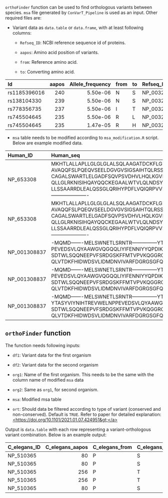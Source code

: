 `orthoFinder` function can be used to find orthologous variants between
species. `msa` file generated by `ConVarT_Pipeline` is used as an input.
Other required files are:

-   Variant data as `data.table` or `data.frame`, with at least
    following columns:

    -   `Refseq_ID`: NCBI reference sequence id of proteins.

    -   `aapos`: Amino acid position of variants.

    -   `from`: Reference amino acid.

    -   `to`: Converting amino acid.

| Id           | aapos | Allele_frequency | from | to  | Refseq_ID | Gene_name | type    | Phenotype | Source |
|:-------------|------:|-----------------:|:-----|:----|:----------|:----------|:--------|:----------|:-------|
| rs1185396016 |   240 |         5.50e-06 | N    | S   | NP_003261 | TSPAN6    | unknown | Unknown   | gnomAD |
| rs138104330  |   239 |         5.50e-06 | N    | S   | NP_003261 | TSPAN6    | unknown | Unknown   | gnomAD |
| rs778356735  |   237 |         5.50e-06 | I    | T   | NP_003261 | TSPAN6    | unknown | Unknown   | gnomAD |
| rs745504645  |   235 |         5.50e-06 | R    | L   | NP_003261 | TSPAN6    | unknown | Unknown   | gnomAD |
| rs745504645  |   235 |         1.47e-05 | R    | H   | NP_003261 | TSPAN6    | unknown | Unknown   | gnomAD |

-   `msa` table needs to be modified according to `msa_modification.R`
    script. Below are example modified data.

| Human_ID     | Human_seq                                                                                                                                                                                                                                                                                                                                                                                                                                                                                                                                                                                                                                                                                                                                                                                                                                                                              | Mouse_ID     | Mouse_seq                                                                                                                                                                                                                                                                                                                                                                                                                                                                                                                                                                                                                                                                                                                                                                                                                                                                              | C_elegans_ID | C_elegans_seq                                                                                                                                                                                                                                                                                                                                                                                                                                                                                                                                                                                                                                                                                                                                                                                                                                                                                           | index |
|:-------------|:---------------------------------------------------------------------------------------------------------------------------------------------------------------------------------------------------------------------------------------------------------------------------------------------------------------------------------------------------------------------------------------------------------------------------------------------------------------------------------------------------------------------------------------------------------------------------------------------------------------------------------------------------------------------------------------------------------------------------------------------------------------------------------------------------------------------------------------------------------------------------------------|:-------------|:---------------------------------------------------------------------------------------------------------------------------------------------------------------------------------------------------------------------------------------------------------------------------------------------------------------------------------------------------------------------------------------------------------------------------------------------------------------------------------------------------------------------------------------------------------------------------------------------------------------------------------------------------------------------------------------------------------------------------------------------------------------------------------------------------------------------------------------------------------------------------------------|:-------------|:--------------------------------------------------------------------------------------------------------------------------------------------------------------------------------------------------------------------------------------------------------------------------------------------------------------------------------------------------------------------------------------------------------------------------------------------------------------------------------------------------------------------------------------------------------------------------------------------------------------------------------------------------------------------------------------------------------------------------------------------------------------------------------------------------------------------------------------------------------------------------------------------------------|------:|
| NP_653308    | MKHTLALLAPLLGLGLGLALSQLAAGATDCKFLGPAEHLTFTPAARARWLAPRVRAPGLLDSLYGTVRRFLSVVQLNPFPSELVKALLNELASVKVNEVVRYEAGYVVCAV-IAGLYLLLVPTAGLCFCCCRCHRRCGGRVKTEHKALACERAALMVFLLLTTLLLLIGVVCAFVTNQRTHEQMGPSIEAMPETLLSLWGLVSDVPQELQ-AVAQQFSLPQEQVSEELDGVGVSIGSAIHTQLRSSVYPLLAAVGSLGQVLQVSVH—-HLQTLNATVVELQAGQQDLEPAIREHRDRLLE-LLQEARCQGD-CAGALSWARTLELGADFSQVPSVDHVLHQLKGVPEANFSSMVQEENSTFNALPALAAMQTSSVVQELKKAVAQQPEGVRTLAEGFPGLEAASRWAQALQEVEESSRPYLQEVQRYETYRWIVGCVLCSVVLFVVLCNLLGLNLGIWGLSARDDPSHPEAKGEAGARFLMAGVGLSFLFAAPLILLVFATFLVGGNVQTLVCQSWEN—-GELFEFADTPGNLPPSMNLS–QLLGLRKNISIHQAYQQCKEGAALWTVLQLNDSYDLEEHLDINQYTN-KLRQELQSLKVDTQSLD—-LLSSAARRDLEALQSSGLQRIHYPDFLVQIQRPVVKTSMEQLAQELQGLAQAQDNSVLGQRLQEEAQGLRNLHQEKVVPQQSLVAKLNLSVRALESSAPNLQLETSDVLANVTYLKGELPAWAARILRNVSECFLAREMGYFSQYVAWVREEVTQRIATCQPLSGALDNSRVILCDMMADPWNAFWFCLAWCTFFLIPSIIFAVKTSKYFRPIRKRLSSTSSEETQLFHIPRVTSLKL———————- | NP_835148    | MTRSPGLMVPLLGLSLGLALSLPEAVTDDCGSLGRVEHLAFARVPRTRELAPLVRASGPLNSLYGTVRRFLSVVQLNPFPAELIKTLLNDPSSVKTDEVVRYEAGYVVCAV-IAGLYLLLVPITGLCFCCCRCRQRCGGRVKTEHKAMACERGTLMIFLLLTTLVLLIGMVCAFATNQHTHSQTGPSVKAVPETLLSLRGLVSDVPEELR-AIAEQFSVPQKQVSKELDGVGENLGNVIHNRLKSTVYPVLASVHSLGQALQVSID—-HLRALNTTSVELQEAQRHLEPPVQAHRERLLA-LLQDSWCHEENCKRVLSQAGALQLGADFSQTPPVDDVLHRLKDVPETNFSSMVQEEKATFNNLPLLVQVQAVSVVKDVKKALAEQPEGLRMLAQAFPGSEAASRWSQALEGLEQRSRPYLQEVQQYETYRWILGCVLCSAILLVVICNLLGLSLGIWGLFAREDPSHSETKGEAGARLLMAGVAFSFLFAVPLILLVFVTFLVGGNVQTLVCRSWES—-GELYEFADTPGNLPPSMNLS–YLLGLKKNISIVQAYRQCKAGAVLWKVLQLNDSYDLDKHLDIKQYTH-KIQQELQSFQVDLKELD—-LLSPTARQDLEALQRSGLEKIHYRGFLVQIQKPVVNTDMWQLAQELEGLAQAQNDSLLRQQLREEARELRSLYQEKVVPQESLVTKLNFSVKTLESLAPSLQVNTSDFLDSVTRLKGELPVQINHILRNATECFLTREMGYFSQYVTWVRAEVTQRIATCQPFSTALDNGHVILCDMMADPWNAFWFCLGWCTFFLIPSIIFAVKTSKYFRPIRKRL————–RVTSLKL———————-          | NP_509907    | —MISSLIFYLTIIVGFTCADLVFSPYKSAEQYKCGSFMEDRNGRKADAVLSFYYTTIDQFITFVSYPFPHQELLNDQALTGDLVELQSSVEKKYWQWIEFQKGWIVLSVGLVAISVLFVVFYFFYKCCVCICSRSSKKQNTDARYDGCKRSMCNLLLFVLVSANAFVAFTLLMTSQYAQIGLDKLPNRMNQCVDDLQSYKRDSDMRIRKLLIDDYQVLNSTITKQLSTAGYNVVDRVKKLTGAHVIDVFMNISKVAQEMHDGLESVHGKVRFLNEEGSRFEAEFSRLRNTANEELVKCLENELEPVRSMCAKAERLLESLAVTQFKIDQKFLP–DATETGLSEIVNANITQVLAASNNQFEQLESRIQHEIDKETYSAQNMLKQIGDDLFLVAETISTQLRKVTFEALYSTVSYVSDPKKTPTLKYMQYSWYASLVITSLFILLALIFLFGVLYGICGRRPTYYNDDCCVR-STGGKFYSFGIGAFLLIFVFLAVGTSALMFAVGNFSNLVCQPMRNPLSHPESLSLADRYINLWKANHTPENDIEVTLQSKSPAEIIRACSRNETLYNFYGFDKKYHLNKLQDFEKDAYNQLQISLRTTMENMPEIRPLDAFISRSELRDLEKLASVNVSKVSQQG-LNAIKHAMDELDLASKTREFEESLDANSG–RPKAVTLVLEQIRELEIQFAKPLRSRLEALYSNITSLDEKLSQLQVPVSSLLVKLQHAQALLAENMREHFGRAAKEEFQQMVNNIDQYIVHVKSQMESEVTSCQPLTQIARQTTAAVCAYTIDPYNGTWMCMLICLVLLIPIVIISNSLIGLYSKMHAFPKYIVEPPSETHHMSSFITDTYDTRPKPGYANYTYTDDYQRNYR |     1 |
| NP_653308    | MKHTLALLAPLLGLGLGLALSQLAAGATDCKFLGPAEHLTFTPAARARWLAPRVRAPGLLDSLYGTVRRFLSVVQLNPFPSELVKALLNELASVKVNEVVRYEAGYVVCAV-IAGLYLLLVPTAGLCFCCCRCHRRCGGRVKTEHKALACERAALMVFLLLTTLLLLIGVVCAFVTNQRTHEQMGPSIEAMPETLLSLWGLVSDVPQELQ-AVAQQFSLPQEQVSEELDGVGVSIGSAIHTQLRSSVYPLLAAVGSLGQVLQVSVH—-HLQTLNATVVELQAGQQDLEPAIREHRDRLLE-LLQEARCQGD-CAGALSWARTLELGADFSQVPSVDHVLHQLKGVPEANFSSMVQEENSTFNALPALAAMQTSSVVQELKKAVAQQPEGVRTLAEGFPGLEAASRWAQALQEVEESSRPYLQEVQRYETYRWIVGCVLCSVVLFVVLCNLLGLNLGIWGLSARDDPSHPEAKGEAGARFLMAGVGLSFLFAAPLILLVFATFLVGGNVQTLVCQSWEN—-GELFEFADTPGNLPPSMNLS–QLLGLRKNISIHQAYQQCKEGAALWTVLQLNDSYDLEEHLDINQYTN-KLRQELQSLKVDTQSLD—-LLSSAARRDLEALQSSGLQRIHYPDFLVQIQRPVVKTSMEQLAQELQGLAQAQDNSVLGQRLQEEAQGLRNLHQEKVVPQQSLVAKLNLSVRALESSAPNLQLETSDVLANVTYLKGELPAWAARILRNVSECFLAREMGYFSQYVAWVREEVTQRIATCQPLSGALDNSRVILCDMMADPWNAFWFCLAWCTFFLIPSIIFAVKTSKYFRPIRKRLSSTSSEETQLFHIPRVTSLKL———————- | NP_620089    | MTRSPGLMVPLLGLSLGLALSLPEAVTDDCGSLGRVEHLAFARVPRTRELAPLVRASGPLNSLYGTVRRFLSVVQLNPFPAELIKTLLNDPSSVKTDEVVRYEAGYVVCAV-IAGLYLLLVPITGLCFCCCRCRQRCGGRVKTEHKAMACERGTLMIFLLLTTLVLLIGMVCAFATNQHTHSQTGPSVKAVPETLLSLRGLVSDVPEELR-AIAEQFSVPQKQVSKELDGVGENLGNVIHNRLKSTVYPVLASVHSLGQALQVSID—-HLRALNTTSVELQEAQRHLEPPVQAHRERLLA-LLQDSWCHEENCKRVLSQAGALQLGADFSQTPPVDDVLHRLKDVPETNFSSMVQEEKATFNNLPLLVQVQAVSVVKDVKKALAEQPEGLRMLAQAFPGSEAASRWSQALEGLEQRSRPYLQEVQQYETYRWILGCVLCSAILLVVICNLLGLSLGIWGLFAREDPSHSETKGEAGARLLMAGVAFSFLFAVPLILLVFVTFLVGGNVQTLVCRSWES—-GELYEFADTPGNLPPSMNLS–YLLGLKKNISIVQAYRQCKAGAVLWKVLQLNDSYDLDKHLDIKQYTH-KIQQELQSFQVDLKELD—-LLSPTARQDLEALQRSGLEKIHYRGFLVQIQKPVVNTDMWQLAQELEGLAQAQNDSLLRQQLREEARELRSLYQEKVVPQESLVTKLNFSVKTLESLAPSLQVNTSDFLDSVTRLKGELPVQINHILRNATECFLTREMGYFSQYVTWVRAEVTQRIATCQPFSTALDNGHVILCDMMADPWNAFWFCLGWCTFFLIPSIIFAVKTSKYFRPIRKRLSSTSSEETQLFHIPRVTSLKL———————- | NP_509907    | —MISSLIFYLTIIVGFTCADLVFSPYKSAEQYKCGSFMEDRNGRKADAVLSFYYTTIDQFITFVSYPFPHQELLNDQALTGDLVELQSSVEKKYWQWIEFQKGWIVLSVGLVAISVLFVVFYFFYKCCVCICSRSSKKQNTDARYDGCKRSMCNLLLFVLVSANAFVAFTLLMTSQYAQIGLDKLPNRMNQCVDDLQSYKRDSDMRIRKLLIDDYQVLNSTITKQLSTAGYNVVDRVKKLTGAHVIDVFMNISKVAQEMHDGLESVHGKVRFLNEEGSRFEAEFSRLRNTANEELVKCLENELEPVRSMCAKAERLLESLAVTQFKIDQKFLP–DATETGLSEIVNANITQVLAASNNQFEQLESRIQHEIDKETYSAQNMLKQIGDDLFLVAETISTQLRKVTFEALYSTVSYVSDPKKTPTLKYMQYSWYASLVITSLFILLALIFLFGVLYGICGRRPTYYNDDCCVR-STGGKFYSFGIGAFLLIFVFLAVGTSALMFAVGNFSNLVCQPMRNPLSHPESLSLADRYINLWKANHTPENDIEVTLQSKSPAEIIRACSRNETLYNFYGFDKKYHLNKLQDFEKDAYNQLQISLRTTMENMPEIRPLDAFISRSELRDLEKLASVNVSKVSQQG-LNAIKHAMDELDLASKTREFEESLDANSG–RPKAVTLVLEQIRELEIQFAKPLRSRLEALYSNITSLDEKLSQLQVPVSSLLVKLQHAQALLAENMREHFGRAAKEEFQQMVNNIDQYIVHVKSQMESEVTSCQPLTQIARQTTAAVCAYTIDPYNGTWMCMLICLVLLIPIVIISNSLIGLYSKMHAFPKYIVEPPSETHHMSSFITDTYDTRPKPGYANYTYTDDYQRNYR |     2 |
| NP_001308837 | -MQMD——-MELSWNETLSRNTR—————YTYMKSGFRTDELTNSSETRLSLEDLFRKDFVLHDPEARWINDTDVVYKSENGHVIKLNIETNATTLLLENTTFVTFKASRHSVSPDLKYVLLAYDVKQIFHYSYTASYVIYNIHTREVWELNP-PEVEDSVLQYAAWGVQGQQLIYIFENNIYYQPDIKSSSLRLTSSGKEEIIFNGIADWLYEEELLHSHIAHWWSPDGERLAFLMINDSLVPTMVIPRFTG-ALYPKGKQYPYPK-AGQVNPTIKLYVVNLYG-PTHTLELMPPDSFKSREYYITMVKWVSN—TKTVVRWLNRAQNISILTVCETTTGACSKKYEMT–SDTWLSQQNEEPVFSRDGSKFFMTVPVKQGGRGEFHHIAMFLIQSKSEQITVRHLTSGNWEVIKILAYDETTQKIYFLSTESSPRGRQLYSASTEGLLNRQCISCNFMKEQCTYFDASFSPMNQHFLLFCEGPRVPVVSLHSTDNPAKYFILESNSMLKEAILKKKIGKP——EIKILHIDDYELPLQLSLPKDFMDRNQYALLLIMDEEPGG—QLVTDKFHIDWDSVLIDMDNVIVARFDGRGSGFQGLKILQEIHRRLGSVEVKDQITAVKFLLKLP–YIDSKRLSIFGKGYGGYIAS-MILKSDEKLFKCGSVVAPITDLKLYASAFSERYLGMPSKEESTYQAASVLHNVHGLKEENILIIHGTADTKVHFQHSAELIKHLIKAGVNYTMQVYPDEGHNVSEKSKYHLYSTILKFFSDCLKEEISVLPQEPEEDE                                                                     | XP_006529690 | MLKVESRGEAGREELGSNSPPQRNWKGIAIALLVILVVCSLITMSVILLTPDELTNSSETRLSLEELLGKGFGLHNPEPRWINDTVVVYKTNNGHVMKLNTESNASTLLLDNSTFVTFKASRHSLSPDLKYVLLAYDVKQIFHYSFTASYLIYNIHTGEVWELNP-PEVEDSVLQYAAWGVQGQQLIYIFENNIYYQPDIKSSSLRLTSSGKEGIIFNGIADWLYEEELLHSHIAHWWSPDGERLAFLMINDSLVPNMIIPRFTG-ALYPKAKQYPYPK-AGQANPSVKLYVVNLYG-PTHTLELMPPDIFKSREYYITMVKWVSN—TRTVVRWLNRPQNISILTLCESTTGACSRKYEMT–SDTWLSKQNEEPVFSRDGSKFFMTVPVKQGGRGEFHHIAMFLVQSKSEQITVRHLTSGNWEVIRILAYDETTQKIYFLSTESSPQGRQLYSASTEGLLNRDCISCNFMKEDCTYFDASFSPMNQHFLLFCEGPKVPVVSLHITDNPSRYFLLENNSVMKETIQKKKLAKR——ETRILHIDDYELPLQLSFPKDFMEKNQYALLLIMDEEPGG—QMVTDKFHVDWDSVLIDTDNVIVARFDGRGSGFQGLKVLQEIHRRIGSVEAKDQVAAVKYLLKQP–YIDSKRLSIFGKGYGGYIAS-MILKSDEKFFKCGAVVAPISDMKLYASAFSERYLGMPSKEESTYQASSVLHNIHGLKEENLLIIHGTADTKVHFQHSAELIKHLIKAGVNYTLQVYPDEGYHISDKSKHHFYSTILRFFSDCLKEEVSVLPQEPEEDE                                                       | NP_001256667 | —————————————–MIFAALVFFTPLFAAKSFGSWRLNVSDLRSLRYPYAEFAFTDNNAVVMQSWEG—VEIVEDGVSRLIFGRE—–NGAEITPSADRKYFAMMDHAPNPGMNPQNETFHLKIVNNNERITYDIGLRKEESVIQAFKWNGKFNDFVFVESNKIYYQSSPEEEGLTRVSNGGE-HTVDGLFDWIYEEEIFGRKDAMWWSTKGDQLAYASYDNHLTKNVSLKTYHRLEPYPIDTNFHYPKTFAKVLPTYTLSIWNKKTEQSRQLDVQLKDSLS–YHYLLAVKWLEINGTEQLVSVWTNRYQNEVALTICDWDTAICRLEFEYKYASKRWVTHDDFHSITSFEDTLFFLLPHDKRDN–AFQQVASLRLS-HGQLRTPKFLNLGEYDVTSINGINKETRTIFFHAAAPKPSHRSLFSYSLADESRNSAYCISCSIKNCTWAQAQMDDQMKTAIVSCKGPAAPHTAIVNLTRMDSDKKTEHANLLYDKTYQNRVEEAGLPVIIKETIKISDDFDALIKLSIPKDIYNRDKHQAIPLIVHVYGGPNDQNTKEATQIGIEEVVASASQAAILRIDGRGSGGRGWKYRSAIYGQLGTVEVEDQIKAIKVVLRLYRHLLDARRVAVFGWSYGGFMTLSMVNEAPEQFFKCAVSVAPVTNFAYYDATYTERYMGDAPLES—-YSDVTKKLDNFKSTRLLLMHGLLDDNVHFQNSAILIDELQNRGVDFDLMVYPNQAHSLSSR-TSHVVGKMTHFLRQCFYTDK———–                                                                                                         |     3 |
| NP_001308837 | -MQMD——-MELSWNETLSRNTR—————YTYMKSGFRTDELTNSSETRLSLEDLFRKDFVLHDPEARWINDTDVVYKSENGHVIKLNIETNATTLLLENTTFVTFKASRHSVSPDLKYVLLAYDVKQIFHYSYTASYVIYNIHTREVWELNP-PEVEDSVLQYAAWGVQGQQLIYIFENNIYYQPDIKSSSLRLTSSGKEEIIFNGIADWLYEEELLHSHIAHWWSPDGERLAFLMINDSLVPTMVIPRFTG-ALYPKGKQYPYPK-AGQVNPTIKLYVVNLYG-PTHTLELMPPDSFKSREYYITMVKWVSN—TKTVVRWLNRAQNISILTVCETTTGACSKKYEMT–SDTWLSQQNEEPVFSRDGSKFFMTVPVKQGGRGEFHHIAMFLIQSKSEQITVRHLTSGNWEVIKILAYDETTQKIYFLSTESSPRGRQLYSASTEGLLNRQCISCNFMKEQCTYFDASFSPMNQHFLLFCEGPRVPVVSLHSTDNPAKYFILESNSMLKEAILKKKIGKP——EIKILHIDDYELPLQLSLPKDFMDRNQYALLLIMDEEPGG—QLVTDKFHIDWDSVLIDMDNVIVARFDGRGSGFQGLKILQEIHRRLGSVEVKDQITAVKFLLKLP–YIDSKRLSIFGKGYGGYIAS-MILKSDEKLFKCGSVVAPITDLKLYASAFSERYLGMPSKEESTYQAASVLHNVHGLKEENILIIHGTADTKVHFQHSAELIKHLIKAGVNYTMQVYPDEGHNVSEKSKYHLYSTILKFFSDCLKEEISVLPQEPEEDE                                                                     | XP_006529690 | MLKVESRGEAGREELGSNSPPQRNWKGIAIALLVILVVCSLITMSVILLTPDELTNSSETRLSLEELLGKGFGLHNPEPRWINDTVVVYKTNNGHVMKLNTESNASTLLLDNSTFVTFKASRHSLSPDLKYVLLAYDVKQIFHYSFTASYLIYNIHTGEVWELNP-PEVEDSVLQYAAWGVQGQQLIYIFENNIYYQPDIKSSSLRLTSSGKEGIIFNGIADWLYEEELLHSHIAHWWSPDGERLAFLMINDSLVPNMIIPRFTG-ALYPKAKQYPYPK-AGQANPSVKLYVVNLYG-PTHTLELMPPDIFKSREYYITMVKWVSN—TRTVVRWLNRPQNISILTLCESTTGACSRKYEMT–SDTWLSKQNEEPVFSRDGSKFFMTVPVKQGGRGEFHHIAMFLVQSKSEQITVRHLTSGNWEVIRILAYDETTQKIYFLSTESSPQGRQLYSASTEGLLNRDCISCNFMKEDCTYFDASFSPMNQHFLLFCEGPKVPVVSLHITDNPSRYFLLENNSVMKETIQKKKLAKR——ETRILHIDDYELPLQLSFPKDFMEKNQYALLLIMDEEPGG—QMVTDKFHVDWDSVLIDTDNVIVARFDGRGSGFQGLKVLQEIHRRIGSVEAKDQVAAVKYLLKQP–YIDSKRLSIFGKGYGGYIAS-MILKSDEKFFKCGAVVAPISDMKLYASAFSERYLGMPSKEESTYQASSVLHNIHGLKEENLLIIHGTADTKVHFQHSAELIKHLIKAGVNYTLQVYPDEGYHISDKSKHHFYSTILRFFSDCLKEEVSVLPQEPEEDE                                                       | NP_506851    | MTAEADLLEGYDEELGGNESQKRDCKG———ITTAIVVVLLILVMIFAALVFFTPLFAAKSFGSWRLNVSDLRSLRYPYAEFAFTDNNAVVMQSWEGVEIVEDGVSRLIFGRENGAEITPSADRKYFAMMDHAPNPGMNPQNETFHLKIVNNNERITYDIGLRKEESVIQAFKWNGKFNDFVFVESNKIYYQSSPEEEGLTRVSNGGE-HTVDGLFDWIYEEEIFGRKDAMWWSTKGDQLAYASYDNHLTKNVSLKTYHRLEPYPIDTNFHYPKTFAKVLPTYTLSIWNKKTEQSRQLDVQLKDSLS–YHYLLAVKWLEINGTEQLVSVWTNRYQNEVALTICDWDTAICRLEFEYKYASKRWVTHDDFHSITSFEDTLFFLLPHDKRDN–AFQQVASLRLS-HGQLRTPKFLNLGEYDVTSINGINKETRTIFFHAAAPKPSHRSLFSYSLADESRNSAYCISCSIKNCTWAQAQMDDQMKTAIVSCKGPAAPHTAIVNLTRMDSDKKTEHANLLYDKTYQNRVEEAGLPVIIKETIKISDDFDALIKLSIPKDIYNRDKHQAIPLIVHVYGGPNDQNTKEATQIGIEEVVASASQAAILRIDGRGSGGRGWKYRSAIYGQLGTVEVEDQIKAIKVVLRLYRHLLDARRVAVFGWSYGGFMTLSMVNEAPEQFFKCAVSVAPVTNFAYYDATYTERYMGDAPLES—-YSDVTKKLDNFKSTRLLLMHGLLDDNVHFQNSAILIDELQNRGVDFDLMVYPNQAHSLSSR-TSHVVGKMTHFLRQCFYTDK———–                                                                               |     4 |
| NP_001308837 | -MQMD——-MELSWNETLSRNTR—————YTYMKSGFRTDELTNSS-ETRLSLEDLFRK—–DFVLHDPEARWINDTDVVYKSENGHVIKLNIETNATTLLLENTTFVTFKASRHSVSPDLKYVLLAYDVKQIFHYS——-YTASYVIYNIHTREVWELNPPEVEDSVLQYAAWGVQGQQLIYIFENNIYYQPDIKSSSLRLTSSGKEEIIFNGIADWLYEEELLHSHIAHWWSPDGERLAFLMINDSLVPTMVIPRFTG-ALYPKGKQYPYPK-AGQVNPTIKLYVVNLYG-PTHTLELMPPDSFKSREYYITMVKWVSN—TKTVVRWLNRAQNISILTVCETTTGACSKKYEMT–SDTWLSQQNEEPVFSRDGSKFFMTVPVKQGGRGEFHHIAMFLIQSKSEQITVRHLTSGNWEVIKILAYDETTQKIYFLSTESSPRGRQLYSASTEGLLNRQCISCNFMKEQCTYFDASFSPMNQHFLLFCEGPRVPVVSLHSTDNPAKYFILESNSMLKEAILKKKIGKP——EIKILHIDDYELPLQLSLPKDFMDRNQYALLLIMDEEPGG—QLVTDKFHIDWDSVLIDMDNVIVARFDGRGSGFQGLKILQEIHRRLGSVEVKDQITAVKFLLKLP–YIDSKRLSIFGKGYGGYIAS-MILKSDEKLFKCGSVVAPITDLKLYASAFSERYLGMPSKEESTYQAASVLHNVHGLKEENILIIHGTADTKVHFQHSAELIKHLIKAGVNYTMQVYPDEGHNVSEKSKYHLYSTILKFFSDCLKEEISVLPQEPEEDE                                                                | XP_006529690 | MLKVESRGEAGREELGSNSPPQRNWKGIAIALLVILVVCSLITMSVILLTPDELTNSS-ETRLSLEELLGK—–GFGLHNPEPRWINDTVVVYKTNNGHVMKLNTESNASTLLLDNSTFVTFKASRHSLSPDLKYVLLAYDVKQIFHYS——-FTASYLIYNIHTGEVWELNPPEVEDSVLQYAAWGVQGQQLIYIFENNIYYQPDIKSSSLRLTSSGKEGIIFNGIADWLYEEELLHSHIAHWWSPDGERLAFLMINDSLVPNMIIPRFTG-ALYPKAKQYPYPK-AGQANPSVKLYVVNLYG-PTHTLELMPPDIFKSREYYITMVKWVSN—TRTVVRWLNRPQNISILTLCESTTGACSRKYEMT–SDTWLSKQNEEPVFSRDGSKFFMTVPVKQGGRGEFHHIAMFLVQSKSEQITVRHLTSGNWEVIRILAYDETTQKIYFLSTESSPQGRQLYSASTEGLLNRDCISCNFMKEDCTYFDASFSPMNQHFLLFCEGPKVPVVSLHITDNPSRYFLLENNSVMKETIQKKKLAKR——ETRILHIDDYELPLQLSFPKDFMEKNQYALLLIMDEEPGG—QMVTDKFHVDWDSVLIDTDNVIVARFDGRGSGFQGLKVLQEIHRRIGSVEAKDQVAAVKYLLKQP–YIDSKRLSIFGKGYGGYIAS-MILKSDEKFFKCGAVVAPISDMKLYASAFSERYLGMPSKEESTYQASSVLHNIHGLKEENLLIIHGTADTKVHFQHSAELIKHLIKAGVNYTLQVYPDEGYHISDKSKHHFYSTILRFFSDCLKEEVSVLPQEPEEDE                                                  | NP_506850    | MTAEADLLEGYDEELGGNESQKRDCKGITTAIVVVLLILVMIFAALVFFTPLFAAKSFGSWRLNVSDLRSLRYPYAEFAFTDNNAVVMQSWEGVEIVEDG-VSRLIFGRENGAEITPSADRKYFAMMDHAPNPGMNPQNETFHLKIVNNNERLNPLLPFEVEELFRELSDSRITYDIGLRKEESVIQAFKWNGKFNDFVFVESNKIYYQSSPEEEGLTRVSNGGE-HTVDGLFDWIYEEEIFGRKDAMWWSTKGDQLAYASYDNHLTKNVSLKTYHRLEPYPIDTNFHYPKTFAKVLPTYTLSIWNKKTEQSRQLDVQLKDSLS–YHYLLAVKWLEINGTEQLVSVWTNRYQNEVALTICDWDTAICRLEFEYKYASKRWVTHDDFHSITSFEDTLFFLLPHDKRDN–AFQQVASLRLS-HGQLRTPKFLNLGEYDVTSINGINKETRTIFFHAAAPKPSHRSLFSYSLADESRNSAYCISCSIKNCTWAQAQMDDQMKTAIVSCKGPAAPHTAIVNLTRMDSDKKTEHANLLYDKTYQNRVEEAGLPVIIKETIKISDDFDALIKLSIPKDIYNRDKHQAIPLIVHVYGGPNDQNTKEATQIGIEEVVASASQAAILRIDGRGSGGRGWKYRSAIYGQLGTVEVEDQIKAIKVVLRLYRHLLDARRVAVFGWSYGGFMTLSMVNEAPEQFFKCAVSVAPVTNFAYYDATYTERYMGDAPLES—-YSDVTKKLDNFKSTRLLLMHGLLDDNVHFQNSAILIDELQNRGVDFDLMVYPNQAHSLSSR-TSHVVGKMTHFLRQCFYTDK———–                                                             |     5 |

## `orthoFinder` function

The function needs following inputs:

-   `df1`: Variant data for the first organism

-   `df2`: Variant data for the second organism

-   `org1`: Name of the first organism. This needs to be the same with
    the column name of modified `msa` data

-   `org2`: Same as `org1`, for second organism.

-   `msa`: Modified msa table

-   `ort`: Should data be filtered according to type of variant
    (conserved and non-conserved). Default is `TRUE`. Refer to paper for
    detailed explanation:
    <a href="https://doi.org/10.1101/2021.01.07.424951" class="uri">&lt;https://doi.org/10.1101/2021.01.07.424951&gt;</a>

Output is `data.table` with each row representing a variant-orthologous
variant combination. Below is an example output:

| C_elegans_ID | C_elegans_aapos | C_elegans_from | C_elegans_to | Human_ID  | Human_aapos | Human_from | Human_to | msa_id |
|:-------------|----------------:|:---------------|:-------------|:----------|------------:|:-----------|:---------|-------:|
| NP_510365    |              80 | P              | S            | NP_000545 |          64 | P          | A        |     20 |
| NP_510365    |              80 | P              | S            | NP_000545 |          64 | P          | T        |     20 |
| NP_510365    |             256 | P              | T            | NP_000545 |         272 | P          | T        |     20 |
| NP_510365    |             256 | P              | T            | NP_000545 |         272 | P          | S        |     20 |
| NP_510365    |              80 | P              | S            | NP_000545 |          64 | P          | A        |     21 |
